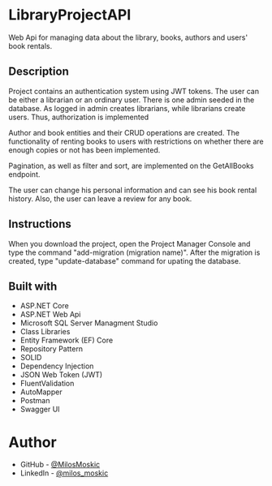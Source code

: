 # LibraryProjectAPI

Web Api for managing data about the library, books, authors and users' book rentals.

## Description

Project contains an authentication system using JWT tokens. The user can be either a librarian or an ordinary user. There is one admin seeded in the database. As logged in admin creates librarians, while librarians create users. Thus, authorization is implemented

Author and book entities and their CRUD operations are created. The functionality of renting books to users with restrictions on whether there are enough copies or not has been implemented.

Pagination, as well as filter and sort, are implemented on the GetAllBooks endpoint.

The user can change his personal information and can see his book rental history. Also, the user can leave a review for any book.

## Instructions

When you download the project, open the Project Manager Console and type the command "add-migration (migration name)". After the migration is created, type "update-database" command for upating the database.

## Built with

- ASP.NET Core
- ASP.NET Web Api
- Microsoft SQL Server Managment Studio
- Class Libraries
- Entity Framework (EF) Core
- Repository Pattern
- SOLID
- Dependency Injection
- JSON Web Token (JWT)
- FluentValidation
- AutoMapper
- Postman
- Swagger UI

# Author

- GitHub - [@MilosMoskic](https://github.com/MilosMoskic)
- LinkedIn - [@milos_moskic](https://www.linkedin.com/in/milosmoskic/)
